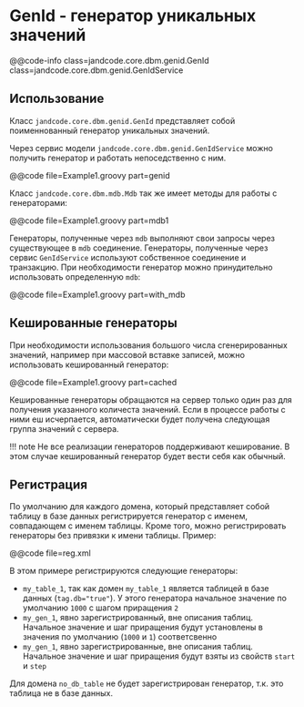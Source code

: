 
GenId - генератор уникальных значений
=====================================

@@code-info class=jandcode.core.dbm.genid.GenId 
class=jandcode.core.dbm.genid.GenIdService
                                               
Использование
-------------

Класс `jandcode.core.dbm.genid.GenId` представляет собой поименнованный генератор 
уникальных значений. 

Через сервис модели `jandcode.core.dbm.genid.GenIdService`
можно получить генератор и работать непоседственно с ним.

@@code file=Example1.groovy part=genid

Класс `jandcode.core.dbm.mdb.Mdb` так же имеет методы для работы с генераторами:

@@code file=Example1.groovy part=mdb1

Генераторы, полученные через `mdb` выполняют свои запросы через существующее 
в `mdb` соединение. Генераторы, полученные через сервис `GenIdService` используют
собственное соединение и транзакцию. При необходимости генератор можно принудительно
использовать определенную `mdb`:

@@code file=Example1.groovy part=with_mdb

Кешированные генераторы
-----------------------

При необходимости использования большого числа сгенерированных значений, например при 
массовой вставке записей, можно использовать кешированный генератор:

@@code file=Example1.groovy part=cached

Кешированные генераторы обращаются на сервер только один раз для получения указанного
количеста значений. Если в процессе работы с ними еш исчерпается, автоматически будет 
получена следующая группа значений с сервера.

!!! note 
    Не все реализации генераторов поддерживают кеширование. В этом случае
    кешированный генератор будет вести себя как обычный.


Регистрация
-----------

По умолчанию для каждого домена, который представляет собой таблицу в базе данных
регистрируется генератор с именем, совпадающем с именем таблицы. Кроме того,
можно регистрировать генераторы без привязки к имени таблицы. Пример:

@@code file=reg.xml

В этом примере регистрируются следующие генераторы:

* `my_table_1`, так как домен `my_table_1` является таблицей в базе данных 
  (`tag.db="true"`). У этого генератора начальное значение по умолчанию `1000` с 
  шагом приращения `2`
* `my_gen_1`, явно зарегистрированный, вне описания таблиц. Начальное значение
  и шаг приращения будут установлены в значения по умолчанию (`1000` и `1`)
  соответсвенно
* `my_gen_1`, явно зарегистрированные, вне описания таблиц. Начальное значение
  и шаг приращения будут взяты из свойств `start` и `step`

Для домена `no_db_table` не будет зарегистрирован генератор, т.к. 
это таблица не в базе данных.








